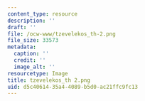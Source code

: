 ```yaml
---
content_type: resource
description: ''
draft: ''
file: /ocw-www/tzevelekos_th-2.png
file_size: 33573
metadata:
  caption: ''
  credit: ''
  image_alt: ''
resourcetype: Image
title: tzevelekos_th 2.png
uid: d5c40614-35a4-4089-b5d0-ac21ffc9fc13
---
```

